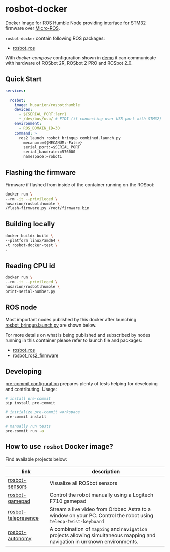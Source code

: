 # rosbot-docker

Docker Image for ROS Humble Node providing interface for STM32 firmware over [Micro-ROS](https://micro.ros.org/).

`rosbot-docker` contain following ROS packages:
- [rosbot_ros](https://github.com/husarion/rosbot_ros/tree/humble)

With *docker-compose* configuration shown in [demo](./demo) it can communicate with hardware of ROSbot 2R, ROSbot 2 PRO and ROSbot 2.0.

## Quick Start

```yaml
services:

  rosbot:
    image: husarion/rosbot:humble
    devices:
      - ${SERIAL_PORT:?err}
      - /dev/bus/usb/ # FTDI (if connecting over USB port with STM32)
    environment:
      - ROS_DOMAIN_ID=30
    command: >
      ros2 launch rosbot_bringup combined.launch.py 
        mecanum:=${MECANUM:-False}
        serial_port:=$SERIAL_PORT 
        serial_baudrate:=576000
        namespace:=robot1
```

## Flashing the firmware

Firmware if flashed from inside of the container running on the ROSbot:

``` bash
docker run \
--rm -it --privileged \
husarion/rosbot:humble \
/flash-firmware.py /root/firmware.bin
```

## Building locally

``` bash
docker buildx build \
--platform linux/amd64 \
-t rosbot-docker-test \
.
```

<!-- ## Configuring Orbbec Astra

In *docker-compose.yaml* you have to change `device` passed to docker. For more information refer to `astra-docker` [README.md](https://github.com/husarion/astra-docker) -->


## Reading CPU id

```bash
docker run \
--rm -it --privileged \
husarion/rosbot:humble \
print-serial-number.py
```

## ROS node

Most important nodes published by this docker after launching [rosbot_bringup.launch.py](https://github.com/husarion/rosbot_ros/blob/humble/src/rosbot_bringup/launch/rosbot_bringup.launch.py) are shown below.

For more details on what is being published and subscribed by nodes running in this container please refer to launch file and packages:
- [rosbot_ros](https://github.com/husarion/rosbot_ros/tree/humble)
- [rosbot_ros2_firmware](https://github.com/husarion/rosbot_ros2_firmware/)


## Developing
[pre-commit configuration](.pre-commit-config.yaml) prepares plenty of tests helping for developing and contributing. Usage:

```bash
# install pre-commit
pip install pre-commit

# initialize pre-commit workspace
pre-commit install

# manually run tests
pre-commit run -a
```

## How to use `rosbot` Docker image?

Find available projects below:

| link | description |
| - | - |
| [rosbot-sensors](https://github.com/husarion/rosbot-sensors) | Visualize all ROSbot sensors |
| [rosbot-gamepad](https://github.com/husarion/rosbot-gamepad) | Control the robot manually using a Logitech F710 gamepad |
| [rosbot-telepresence](https://github.com/husarion/rosbot-telepresence) | Stream a live video from Orbbec Astra to a window on your PC. Control the robot using `teleop-twist-keyboard` ||
| [rosbot-autonomy](https://github.com/husarion/rosbot-autonomy) | A combination of `mapping` and `navigation` projects allowing simultaneous mapping and navigation in unknown environments.  |
